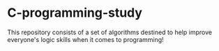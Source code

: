 # C-programming-study
This repository consists of a set of algorithms destined to help improve everyone's logic skills when it comes to programming!
